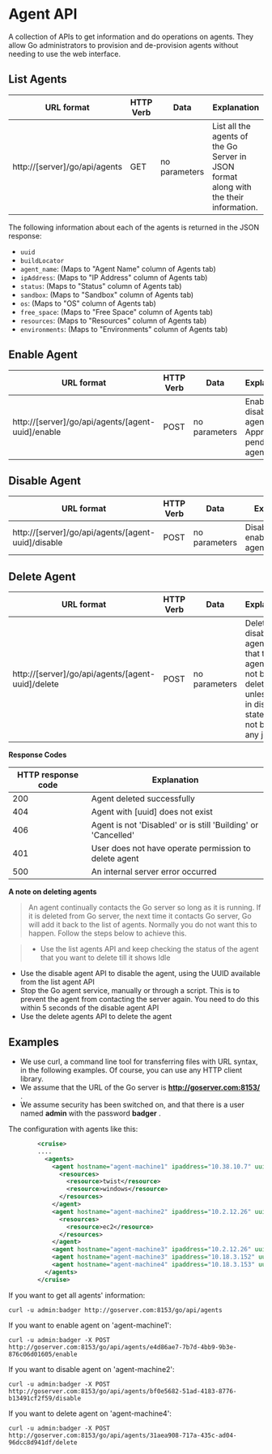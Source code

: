 # Agent API

A collection of APIs to get information and do operations on agents. They allow Go administrators to provision and de-provision agents without needing to use the web interface.

## List Agents

| URL format | HTTP Verb | Data | Explanation |
|------------|-----------|------|-------------|
| http://[server]/go/api/agents | GET | no parameters | List all the agents of the Go Server in JSON format along with the their information. |

The following information about each of the agents is returned in the JSON response:

-   `uuid`
-   `buildLocator`
-   `agent_name`: (Maps to "Agent Name" column of Agents tab)
-   `ipAddress`: (Maps to "IP Address" column of Agents tab)
-   `status`: (Maps to "Status" column of Agents tab)
-   `sandbox`: (Maps to "Sandbox" column of Agents tab)
-   `os`: (Maps to "OS" column of Agents tab)
-   `free_space`: (Maps to "Free Space" column of Agents tab)
-   `resources`: (Maps to "Resources" column of Agents tab)
-   `environments`: (Maps to "Environments" column of Agents tab)

## Enable Agent

| URL format | HTTP Verb | Data | Explanation |
|------------|-----------|------|-------------|
| http://[server]/go/api/agents/[agent-uuid]/enable | POST |no parameters |Enable a disabled agent. Approve a pending agent. |

## Disable Agent

| URL format | HTTP Verb | Data | Explanation |
|------------|-----------|------|-------------|
| http://[server]/go/api/agents/[agent-uuid]/disable | POST |no parameters |Disable an enabled/pending agent. |

## Delete Agent

| URL format | HTTP Verb | Data | Explanation |
|------------|-----------|------|-------------|
| http://[server]/go/api/agents/[agent-uuid]/delete | POST | no parameters | Delete a disabled agent. Note that the agent will not be deleted unless it is in disabled state and is not building any job. |

**Response Codes**

| HTTP response code | Explanation |
|--------------------|-------------|
| 200 | Agent deleted successfully |
| 404 | Agent with [uuid] does not exist |
| 406 | Agent is not 'Disabled' or is still 'Building' or 'Cancelled' |
| 401 | User does not have operate permission to delete agent |
| 500 | An internal server error occurred |

**A note on deleting agents**

>An agent continually contacts the Go server so long as it is running. If it is deleted from Go server, the next time it contacts Go server, Go will add it back to the list of agents. Normally you do not want this to happen. Follow the steps below to achieve this.

>-   Use the list agents API and keep checking the status of the agent that you want to delete till it shows Idle
-   Use the disable agent API to disable the agent, using the UUID available from the list agent API
-   Stop the Go agent service, manually or through a script. This is to prevent the agent from contacting the server again. You need to do this within 5 seconds of the disable agent API
-   Use the delete agents API to delete the agent

## Examples

-   We use curl, a command line tool for transferring files with URL syntax, in the following examples. Of course, you can use any HTTP client library.
-   We assume that the URL of the Go server is **http://goserver.com:8153/** .
-   We assume security has been switched on, and that there is a user named **admin** with the password **badger** .

The configuration with agents like this:

```xml
        <cruise>
        ....
          <agents>
            <agent hostname="agent-machine1" ipaddress="10.38.10.7" uuid="e4d86ae7-7b7d-4bb9-9b3e-876c06d01605" isDenied="true">
              <resources>
                <resource>twist</resource>
                <resource>windows</resource>
              </resources>
            </agent>
            <agent hostname="agent-machine2" ipaddress="10.2.12.26" uuid="bf0e5682-51ad-4183-8776-b13491cf2f59">
              <resources>
                <resource>ec2</resource>
              </resources>
            </agent>
            <agent hostname="agent-machine3" ipaddress="10.2.12.26" uuid="259f7a6b-f386-4d10-bee3-28997678c05c"/>
            <agent hostname="agent-machine3" ipaddress="10.18.3.152" uuid="098d4904-0533-4160-8c92-077849cd52df" />
            <agent hostname="agent-machine4" ipaddress="10.18.3.153" uuid="31aea908-717a-435c-ad04-96dcc8d941df" isDisabled="true">
          </agents>
        </cruise>
```

If you want to get all agents' information:

```
curl -u admin:badger http://goserver.com:8153/go/api/agents
```

If you want to enable agent on 'agent-machine1':

```
curl -u admin:badger -X POST http://goserver.com:8153/go/api/agents/e4d86ae7-7b7d-4bb9-9b3e-876c06d01605/enable
```

If you want to disable agent on 'agent-machine2':

```
curl -u admin:badger -X POST http://goserver.com:8153/go/api/agents/bf0e5682-51ad-4183-8776-b13491cf2f59/disable
```

If you want to delete agent on 'agent-machine4':

```
curl -u admin:badger -X POST http://goserver.com:8153/go/api/agents/31aea908-717a-435c-ad04-96dcc8d941df/delete
```

